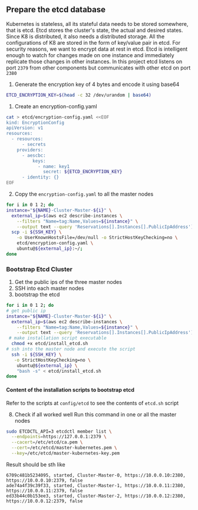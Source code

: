 ## Prepare the etcd database
Kubernetes is stateless, all its stateful data needs to be stored somewhere, that is etcd.
Etcd stores the cluster's state, the actual and desired states.
Since K8 is distributed, it also needs a distributed storage.
All the configurations of K8 are stored in the form of key/value pair in etcd.
For security reasons, we want to encrypt data at rest in etcd.
Etcd is intelligent enough to watch for changes made on one instance and immediately replicate those changes in other instances.
In this project etcd listens on port `2379` from other components but communicates with other etcd on port `2380`

1. Generate the encryption key of 4 bytes and encode it using base64
```bash
ETCD_ENCRYPTION_KEY=$(head -c 32 /dev/urandom | base64)
```

1. Create an encryption-config.yaml
```bash
cat > etcd/encryption-config.yaml <<EOF
kind: EncryptionConfig
apiVersion: v1
resources:
  - resources:
      - secrets
    providers:
      - aescbc:
          keys:
            - name: key1
              secret: ${ETCD_ENCRYPTION_KEY}
      - identity: {}
EOF
```

2. Copy the `encryption-config.yaml` to all the master nodes
```bash
for i in 0 1 2; do
instance="${NAME}-Cluster-Master-${i}" \
  external_ip=$(aws ec2 describe-instances \
    --filters "Name=tag:Name,Values=${instance}" \
    --output text --query 'Reservations[].Instances[].PublicIpAddress')
  scp -i ${SSH_KEY} \
    -o UserKnownHostsFile=/dev/null -o StrictHostKeyChecking=no \
    etcd/encryption-config.yaml \
    ubuntu@${external_ip}:~/;
done
```

### Bootstrap Etcd Cluster
1. Get the public ips of the three master nodes
2. SSH into each master nodes
3. bootstrap the etcd

```bash
for i in 0 1 2; do
# get public ip  
instance="${NAME}-Cluster-Master-${i}" \
  external_ip=$(aws ec2 describe-instances \
    --filters "Name=tag:Name,Values=${instance}" \
    --output text --query 'Reservations[].Instances[].PublicIpAddress')
 # make installation script executable   
  chmod +x etcd/install_etcd.sh
# ssh into the master node and execute the script  
  ssh -i ${SSH_KEY} \
   -o StrictHostKeyChecking=no \
    ubuntu@${external_ip} \
    "bash -s" < etcd/install_etcd.sh
done
```

#### Content of the installation scripts to bootstrap etcd
Refer to the scripts at `config/etcd` to see the contents of `etcd.sh` script

8. Check if all worked well
Run this command in one or all the master nodes
```bash
sudo ETCDCTL_API=3 etcdctl member list \
  --endpoints=https://127.0.0.1:2379 \
  --cacert=/etc/etcd/ca.pem \
  --cert=/etc/etcd/master-kubernetes.pem \
  --key=/etc/etcd/master-kubernetes-key.pem
```

Result should be sth like
```shell
6709c481b5234095, started, Cluster-Master-0, https://10.0.0.10:2380, https://10.0.0.10:2379, false
ade74a4f39c39f33, started, Cluster-Master-1, https://10.0.0.11:2380, https://10.0.0.11:2379, false
ed33b44c0b153ee3, started, Cluster-Master-2, https://10.0.0.12:2380, https://10.0.0.12:2379, false
```
